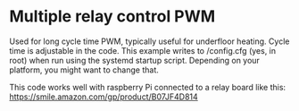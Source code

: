 # Multiple relay control PWM
Used for long cycle time PWM, typically useful for underfloor heating. Cycle time is adjustable in the code.
This example writes to /config.cfg (yes, in root) when run using the systemd startup script. Depending on your platform, you might want to change that.

This code works well with raspberry Pi connected to a relay board like this:
https://smile.amazon.com/gp/product/B07JF4D814
